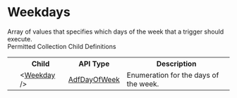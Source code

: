 # Weekdays

<div class="LanguageSummary"><div class ="SummaryItem">Array of values that specifies which days of the week that a trigger should execute.</div></div><div class="SchemaBindingGroup"><div class="SchemaBindingGroupHeader">Permitted Collection Child Definitions</div><table id="SchemaBindingList" class="SchemaBindingList"><tbody><tr><th class="SchemaBindingIconColumnHeader">&nbsp;</th><th class="SchemaBindingNameColumnHeader">Child</th><th class="SchemaBindingTypeColumnHeader">API Type</th><th class="SchemaBindingSummaryColumnHeader">Description</th></tr><tr class="cd0"><td class="SchemaBindingIcon"><div class="NotRequired" /></td><td class="SchemaBindingName"><span class="punc">&lt;</span><a href=../api-reference/Varigence.Languages.Biml.DataFactory.AdfDayOfWeek.html">Weekday</a><span class="punc"> /&gt;</span></td><td class="SchemaBindingType"><a href="Varigence.Languages.Biml.DataFactory.AdfDayOfWeek.html">AdfDayOfWeek</a></td><td class="SchemaBindingSummary">Enumeration for the days of the week.</td></tr></tbody></table></div>